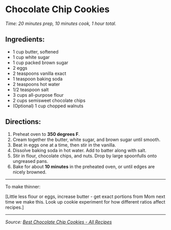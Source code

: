 # Chocolate Chip Cookies

*Time: 20 minutes prep, 10 minutes cook, 1 hour total.*

## Ingredients:

- 1 cup butter, softened
- 1 cup white sugar
- 1 cup packed brown sugar
- 2 eggs
- 2 teaspoons vanilla exact
- 1 teaspoon baking soda
- 2 teaspoons hot water
- 1/2 teaspoon salt
- 3 cups all-purpose flour
- 2 cups semisweet chocolate chips
- (Optional) 1 cup chopped walnuts

## Directions:

1. Preheat oven to **350 degrees F**.
2. Cream together the butter, white sugar, and brown sugar until smooth.
3. Beat in eggs one at a time, then stir in the vanilla.
4. Dissolve baking soda in hot water. Add to batter along with salt.
5. Stir in flour, chocolate chips, and nuts. Drop by large spoonfulls onto ungreased pans.
6. Bake for about **10 minutes** in the preheated oven, or until edges are nicely browned.

***

To make thinner:

[Little less flour or eggs, increase butter - get exact portions from Mom next time we make this. Look up cookie experiment for how different ratios affect recipes.]

***

*Source: [Best Chocolate Chip Cookies - All Recipes](https://www.allrecipes.com/recipe/10813/best-chocolate-chip-cookies/)*